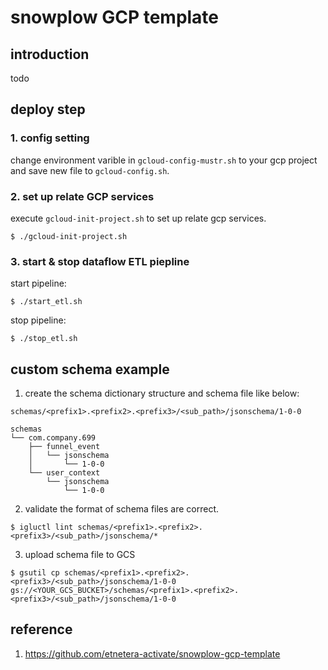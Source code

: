 # snowplow GCP template

## introduction
todo

## deploy step
### 1. config setting
change environment varible in `gcloud-config-mustr.sh` to your gcp project and save new file to `gcloud-config.sh`.

### 2. set up relate GCP services
execute `gcloud-init-project.sh` to set up relate gcp services.
```
$ ./gcloud-init-project.sh
```
### 3. start & stop dataflow ETL piepline

start pipeline:
```
$ ./start_etl.sh
```
stop pipeline:
```
$ ./stop_etl.sh
```

## custom schema example
1. create the schema dictionary structure and schema file like below:
```
schemas/<prefix1>.<prefix2>.<prefix3>/<sub_path>/jsonschema/1-0-0

schemas
└── com.company.699
    ├── funnel_event
    │   └── jsonschema
    │       └── 1-0-0
    └── user_context
        └── jsonschema
            └── 1-0-0

```

2. validate the format of schema files are correct.
```
$ igluctl lint schemas/<prefix1>.<prefix2>.<prefix3>/<sub_path>/jsonschema/*
```
3. upload schema file to GCS
```
$ gsutil cp schemas/<prefix1>.<prefix2>.<prefix3>/<sub_path>/jsonschema/1-0-0 gs://<YOUR_GCS_BUCKET>/schemas/<prefix1>.<prefix2>.<prefix3>/<sub_path>/jsonschema/1-0-0
```

## reference
1. https://github.com/etnetera-activate/snowplow-gcp-template
